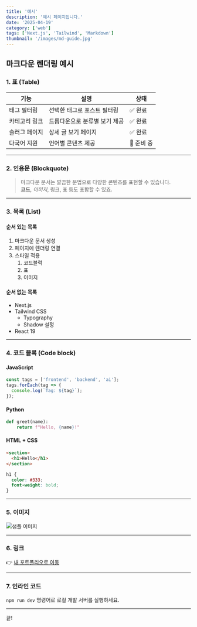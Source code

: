```yaml
---
title: '예시'
description: '예시 페이지입니다.'
date: '2025-04-19'
category: ['web']
tags: ['Next.js', 'Tailwind', 'Markdown']
thumbnail: '/images/md-guide.jpg'
---
```


## 마크다운 렌더링 예시

### 1. 표 (Table)

| 기능          | 설명                          | 상태       |
| ------------- | ----------------------------- | ---------- |
| 태그 필터링   | 선택한 태그로 포스트 필터링   | ✅ 완료    |
| 카테고리 링크 | 드롭다운으로 분류별 보기 제공 | ✅ 완료    |
| 슬러그 페이지 | 상세 글 보기 페이지           | ✅ 완료    |
| 다국어 지원   | 언어별 콘텐츠 제공            | 🚧 준비 중 |

---

### 2. 인용문 (Blockquote)

> 마크다운 문서는 깔끔한 문법으로 다양한 콘텐츠를 표현할 수 있습니다.  
> **코드**, _이미지_, 링크, 표 등도 포함할 수 있죠.

---

### 3. 목록 (List)

#### 순서 있는 목록

1. 마크다운 문서 생성
2. 페이지에 렌더링 연결
3. 스타일 적용
   1. 코드블럭
   2. 표
   3. 이미지

#### 순서 없는 목록

- Next.js
- Tailwind CSS
  - Typography
  - Shadow 설정
- React 19

---

### 4. 코드 블록 (Code block)

#### JavaScript

```javascript
const tags = ['frontend', 'backend', 'ai'];
tags.forEach(tag => {
  console.log(`Tag: ${tag}`);
});
```

#### Python

```python
def greet(name):
    return f"Hello, {name}!"
```

#### HTML + CSS

```html
<section>
  <h1>Hello</h1>
</section>
```

```css
h1 {
  color: #333;
  font-weight: bold;
}
```

---

### 5. 이미지

![샘플 이미지](/images/guide.jpg)

---

### 6. 링크

👉 [내 포트폴리오로 이동](https://uzu.dev)

---

### 7. 인라인 코드

`npm run dev` 명령어로 로컬 개발 서버를 실행하세요.

---

끝!
